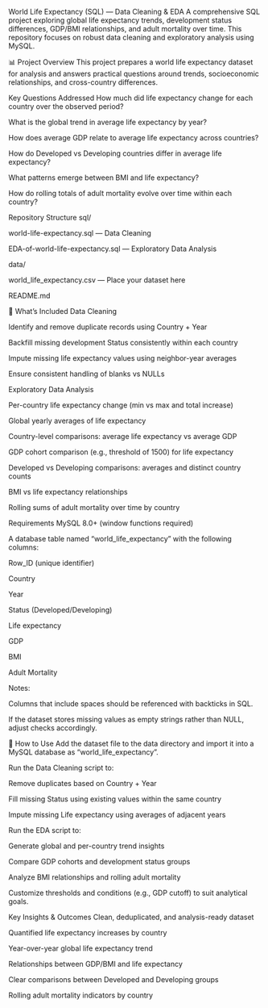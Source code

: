 World Life Expectancy (SQL) — Data Cleaning & EDA
A comprehensive SQL project exploring global life expectancy trends, development status differences, GDP/BMI relationships, and adult mortality over time. This repository focuses on robust data cleaning and exploratory analysis using MySQL.

📊 Project Overview
This project prepares a world life expectancy dataset for analysis and answers practical questions around trends, socioeconomic relationships, and cross-country differences.

Key Questions Addressed
How much did life expectancy change for each country over the observed period?

What is the global trend in average life expectancy by year?

How does average GDP relate to average life expectancy across countries?

How do Developed vs Developing countries differ in average life expectancy?

What patterns emerge between BMI and life expectancy?

How do rolling totals of adult mortality evolve over time within each country?

Repository Structure
sql/

world-life-expectancy.sql — Data Cleaning

EDA-of-world-life-expectancy.sql — Exploratory Data Analysis

data/

world_life_expectancy.csv — Place your dataset here

README.md

🧰 What’s Included
Data Cleaning

Identify and remove duplicate records using Country + Year

Backfill missing development Status consistently within each country

Impute missing life expectancy values using neighbor-year averages

Ensure consistent handling of blanks vs NULLs

Exploratory Data Analysis

Per-country life expectancy change (min vs max and total increase)

Global yearly averages of life expectancy

Country-level comparisons: average life expectancy vs average GDP

GDP cohort comparison (e.g., threshold of 1500) for life expectancy

Developed vs Developing comparisons: averages and distinct country counts

BMI vs life expectancy relationships

Rolling sums of adult mortality over time by country

Requirements
MySQL 8.0+ (window functions required)

A database table named “world_life_expectancy” with the following columns:

Row_ID (unique identifier)

Country

Year

Status (Developed/Developing)

Life expectancy

GDP

BMI

Adult Mortality

Notes:

Columns that include spaces should be referenced with backticks in SQL.

If the dataset stores missing values as empty strings rather than NULL, adjust checks accordingly.

🚀 How to Use
Add the dataset file to the data directory and import it into a MySQL database as “world_life_expectancy”.

Run the Data Cleaning script to:

Remove duplicates based on Country + Year

Fill missing Status using existing values within the same country

Impute missing Life expectancy using averages of adjacent years

Run the EDA script to:

Generate global and per-country trend insights

Compare GDP cohorts and development status groups

Analyze BMI relationships and rolling adult mortality

Customize thresholds and conditions (e.g., GDP cutoff) to suit analytical goals.

Key Insights & Outcomes
Clean, deduplicated, and analysis-ready dataset

Quantified life expectancy increases by country

Year-over-year global life expectancy trend

Relationships between GDP/BMI and life expectancy

Clear comparisons between Developed and Developing groups

Rolling adult mortality indicators by country
